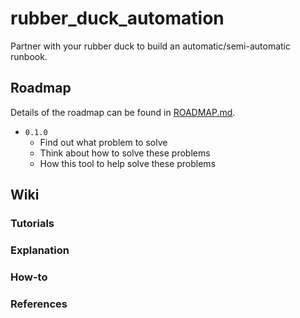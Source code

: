 # rubber_duck_automation

Partner with your rubber duck to build an automatic/semi-automatic runbook.

## Roadmap

Details of the roadmap can be found in [ROADMAP.md](./ROADMAP.md).

- `0.1.0`
  - Find out what problem to solve
  - Think about how to solve these problems
  - How this tool to help solve these problems
  
## Wiki

### Tutorials

### Explanation

### How-to

### References
